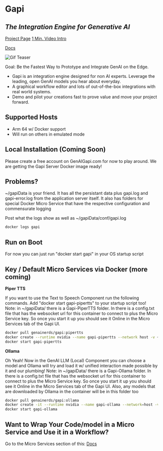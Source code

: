 # Gapi
## _The Integration Engine for Generative AI_

[Project Page](https://GenAINerds.com/#/Gapi)
[1 Min. Video Intro](https://www.youtube.com/watch?si=8Bt47WdUtiTaSZQx&v=6u7_-O1PCt8&feature=youtu.be)

[Docs](https://genainerds.com/#/Docs)

![Gif Teaser](https://genainerds.com/assets/img/GapiGIF.gif)

Goal: Be the Fastest Way to Prototype and Integrate GenAI on the Edge.
- Gapi is an integration engine designed for non AI experts. Leverage the leading, open GenAI models you hear about everyday.
- A graphical workflow editor and lots of out-of-the-box integrations with real world systems.
- Demo and pilot your creations fast to prove value and move your project forward.

## Supported Hosts
- Arm 64 w/ Docker support
- Will run on others in emulated mode

## Local Installation (Coming Soon)

Please create a free account on GenAIGapi.com for now to play around. We are getting the Gapi Server Docker image ready!

## Problems?
~/gapiData is your friend. It has all the persistant data plus gapi.log and gapi-error.log from the application server itself.
It also has folders for special Docker Micro Service that have the respective configuration and commensurate logging

Post what the logs show as well as ~/gapiData/conf/gapi.log
```sh
docker logs gapi
```

## Run on Boot
For now you can just run "docker start gapi" in your OS startup script

## Key / Default Micro Services via Docker (more coming)

**Piper TTS**

If you want to use the Text to Speech Component run the following commands. Add "docker start gapi-pipertts" to your startup script too!
Note: in ~/gapiData/ there is a Gapi-PiperTTS folder. In there is a config.txt file that has the websocket url for this container to connect to plus the Micro Service key. So once you start it up you should see it Online in the Micro Services tab of the Gapi UI.
```sh
docker pull genainerds/gapi:pipertts
docker create --runtime nvidia --name gapi-pipertts --network host -v ~/gapiData/Gapi-PiperTTS:/home/TTS/vdata genainerds/gapi:pipertts /bin/bash -c "cd /home/TTS && python3 gapi-ms.py [] []"
docker start gapi-pipertts
```

**Ollama**

Oh Yeah! Now in the GenAI LLM (Local) Component you can choose a model and Ollama will try and load it w/ unified interaction made possible by it and our plumbing!
Note: in ~/gapiData/ there is a Gapi-Ollama folder. In there is a config.txt file that has the websocket url for this container to connect to plus the Micro Service key. So once you start it up you should see it Online in the Micro Services tab of the Gapi UI.
Also, any models that are downloaded by Ollama in the container will be in this folder too
```sh
docker pull genainerds/gapi:ollama
docker create -it --runtime nvidia --name gapi-ollama --network=host -v ~/gapiData/Gapi-Ollama:/home/ollama/vdata -e OLLAMA_MODELS=/home/ollama/vdata/models -e OLLAMA_LOGS=/home/ollama/vdata/ollama.log genainerds/gapi:ollama /bin/bash -c "./home/ollama/start-all-gapi.sh"
docker start gapi-ollama
```

## Want to Wrap Your Code/model in a Micro Service and Use it in a Workflow?

Go to the Micro Services section of this: [Docs](https://genainerds.com/#/Docs)
